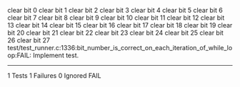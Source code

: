 clear bit 0
clear bit 1
clear bit 2
clear bit 3
clear bit 4
clear bit 5
clear bit 6
clear bit 7
clear bit 8
clear bit 9
clear bit 10
clear bit 11
clear bit 12
clear bit 13
clear bit 14
clear bit 15
clear bit 16
clear bit 17
clear bit 18
clear bit 19
clear bit 20
clear bit 21
clear bit 22
clear bit 23
clear bit 24
clear bit 25
clear bit 26
clear bit 27
test/test_runner.c:1336:bit_number_is_correct_on_each_iteration_of_while_loop:FAIL: Implement test.

-----------------------
1 Tests 1 Failures 0 Ignored 
FAIL
